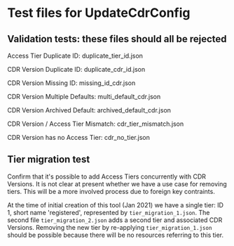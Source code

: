 # Test files for UpdateCdrConfig

## Validation tests: these files should all be rejected

Access Tier Duplicate ID: duplicate_tier_id.json

CDR Version Duplicate ID: duplicate_cdr_id.json

CDR Version Missing ID: missing_id_cdr.json

CDR Version Multiple Defaults: multi_default_cdr.json

CDR Version Archived Default: archived_default_cdr.json

CDR Version / Access Tier Mismatch: cdr_tier_mismatch.json

CDR Version has no Access Tier: cdr_no_tier.json

## Tier migration test

Confirm that it's possible to add Access Tiers concurrently with CDR Versions.
It is not clear at present whether we have a use case for removing tiers.
This will be a more involved process due to foreign key contraints.

At the time of initial creation of this tool (Jan 2021) we have a single tier: ID 1, short name 
'registered', represented by `tier_migration_1.json`.  The second file `tier_migration_2.json` 
adds a second tier and associated CDR Versions.  Removing the new tier by re-applying 
`tier_migration_1.json` should be possible because there will be no resources referring to 
this tier. 